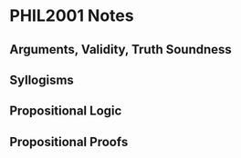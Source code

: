 # PHIL2001 Notes

## Arguments, Validity, Truth Soundness





## Syllogisms





## Propositional Logic





## Propositional Proofs





